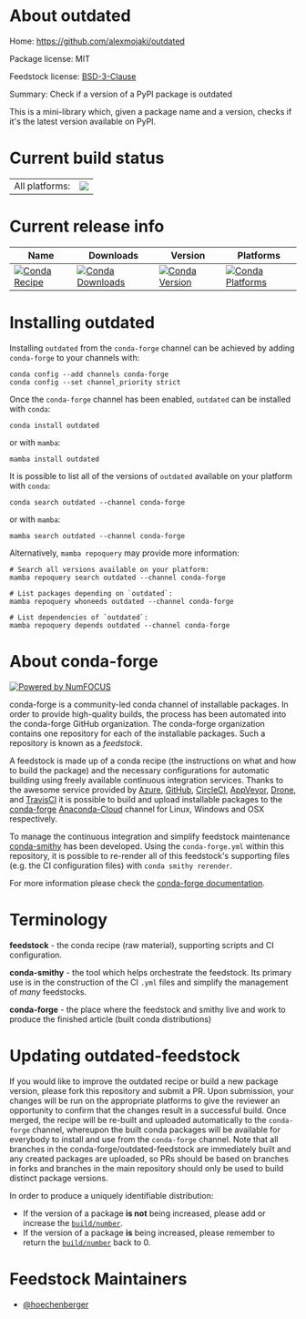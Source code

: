About outdated
==============

Home: https://github.com/alexmojaki/outdated

Package license: MIT

Feedstock license: [BSD-3-Clause](https://github.com/conda-forge/outdated-feedstock/blob/main/LICENSE.txt)

Summary: Check if a version of a PyPI package is outdated

This is a mini-library which, given a package name and a version,
checks if it's the latest version available on PyPI.


Current build status
====================


<table><tr><td>All platforms:</td>
    <td>
      <a href="https://dev.azure.com/conda-forge/feedstock-builds/_build/latest?definitionId=8875&branchName=main">
        <img src="https://dev.azure.com/conda-forge/feedstock-builds/_apis/build/status/outdated-feedstock?branchName=main">
      </a>
    </td>
  </tr>
</table>

Current release info
====================

| Name | Downloads | Version | Platforms |
| --- | --- | --- | --- |
| [![Conda Recipe](https://img.shields.io/badge/recipe-outdated-green.svg)](https://anaconda.org/conda-forge/outdated) | [![Conda Downloads](https://img.shields.io/conda/dn/conda-forge/outdated.svg)](https://anaconda.org/conda-forge/outdated) | [![Conda Version](https://img.shields.io/conda/vn/conda-forge/outdated.svg)](https://anaconda.org/conda-forge/outdated) | [![Conda Platforms](https://img.shields.io/conda/pn/conda-forge/outdated.svg)](https://anaconda.org/conda-forge/outdated) |

Installing outdated
===================

Installing `outdated` from the `conda-forge` channel can be achieved by adding `conda-forge` to your channels with:

```
conda config --add channels conda-forge
conda config --set channel_priority strict
```

Once the `conda-forge` channel has been enabled, `outdated` can be installed with `conda`:

```
conda install outdated
```

or with `mamba`:

```
mamba install outdated
```

It is possible to list all of the versions of `outdated` available on your platform with `conda`:

```
conda search outdated --channel conda-forge
```

or with `mamba`:

```
mamba search outdated --channel conda-forge
```

Alternatively, `mamba repoquery` may provide more information:

```
# Search all versions available on your platform:
mamba repoquery search outdated --channel conda-forge

# List packages depending on `outdated`:
mamba repoquery whoneeds outdated --channel conda-forge

# List dependencies of `outdated`:
mamba repoquery depends outdated --channel conda-forge
```


About conda-forge
=================

[![Powered by
NumFOCUS](https://img.shields.io/badge/powered%20by-NumFOCUS-orange.svg?style=flat&colorA=E1523D&colorB=007D8A)](https://numfocus.org)

conda-forge is a community-led conda channel of installable packages.
In order to provide high-quality builds, the process has been automated into the
conda-forge GitHub organization. The conda-forge organization contains one repository
for each of the installable packages. Such a repository is known as a *feedstock*.

A feedstock is made up of a conda recipe (the instructions on what and how to build
the package) and the necessary configurations for automatic building using freely
available continuous integration services. Thanks to the awesome service provided by
[Azure](https://azure.microsoft.com/en-us/services/devops/), [GitHub](https://github.com/),
[CircleCI](https://circleci.com/), [AppVeyor](https://www.appveyor.com/),
[Drone](https://cloud.drone.io/welcome), and [TravisCI](https://travis-ci.com/)
it is possible to build and upload installable packages to the
[conda-forge](https://anaconda.org/conda-forge) [Anaconda-Cloud](https://anaconda.org/)
channel for Linux, Windows and OSX respectively.

To manage the continuous integration and simplify feedstock maintenance
[conda-smithy](https://github.com/conda-forge/conda-smithy) has been developed.
Using the ``conda-forge.yml`` within this repository, it is possible to re-render all of
this feedstock's supporting files (e.g. the CI configuration files) with ``conda smithy rerender``.

For more information please check the [conda-forge documentation](https://conda-forge.org/docs/).

Terminology
===========

**feedstock** - the conda recipe (raw material), supporting scripts and CI configuration.

**conda-smithy** - the tool which helps orchestrate the feedstock.
                   Its primary use is in the construction of the CI ``.yml`` files
                   and simplify the management of *many* feedstocks.

**conda-forge** - the place where the feedstock and smithy live and work to
                  produce the finished article (built conda distributions)


Updating outdated-feedstock
===========================

If you would like to improve the outdated recipe or build a new
package version, please fork this repository and submit a PR. Upon submission,
your changes will be run on the appropriate platforms to give the reviewer an
opportunity to confirm that the changes result in a successful build. Once
merged, the recipe will be re-built and uploaded automatically to the
`conda-forge` channel, whereupon the built conda packages will be available for
everybody to install and use from the `conda-forge` channel.
Note that all branches in the conda-forge/outdated-feedstock are
immediately built and any created packages are uploaded, so PRs should be based
on branches in forks and branches in the main repository should only be used to
build distinct package versions.

In order to produce a uniquely identifiable distribution:
 * If the version of a package **is not** being increased, please add or increase
   the [``build/number``](https://docs.conda.io/projects/conda-build/en/latest/resources/define-metadata.html#build-number-and-string).
 * If the version of a package **is** being increased, please remember to return
   the [``build/number``](https://docs.conda.io/projects/conda-build/en/latest/resources/define-metadata.html#build-number-and-string)
   back to 0.

Feedstock Maintainers
=====================

* [@hoechenberger](https://github.com/hoechenberger/)

